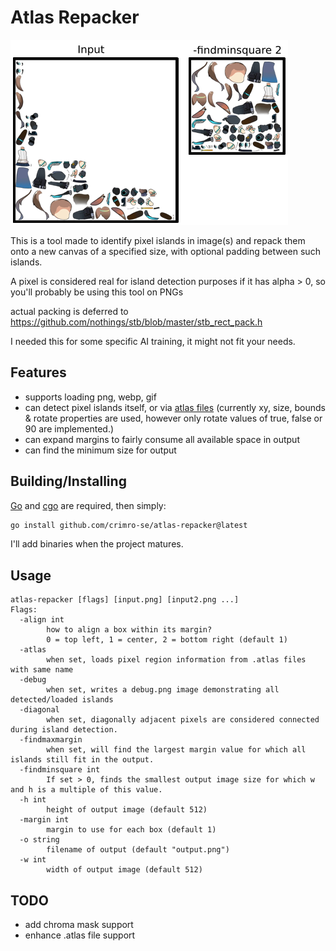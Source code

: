 # Atlas Repacker

![Example image](example.png)

This is a tool made to identify pixel islands in image(s) and repack them onto a new canvas of a specified size, with optional padding between such islands.

A pixel is considered real for island detection purposes if it has alpha > 0, so you'll probably be using this tool on PNGs

actual packing is deferred to https://github.com/nothings/stb/blob/master/stb_rect_pack.h

I needed this for some specific AI training, it might not fit your needs.

## Features

- supports loading png, webp, gif
- can detect pixel islands itself, or via [atlas files](https://en.esotericsoftware.com/spine-atlas-format) (currently xy, size, bounds & rotate properties are used, however only rotate values of true, false or 90 are implemented.)
- can expand margins to fairly consume all available space in output
- can find the minimum size for output

## Building/Installing

[Go](https://go.dev) and [cgo](https://github.com/go101/go101/wiki/CGO-Environment-Setup) are required, then simply:

```bash
go install github.com/crimro-se/atlas-repacker@latest
```

I'll add binaries when the project matures.

## Usage

```
atlas-repacker [flags] [input.png] [input2.png ...]
Flags:
  -align int
        how to align a box within its margin?
        0 = top left, 1 = center, 2 = bottom right (default 1)
  -atlas
        when set, loads pixel region information from .atlas files with same name
  -debug
        when set, writes a debug.png image demonstrating all detected/loaded islands
  -diagonal
        when set, diagonally adjacent pixels are considered connected during island detection.
  -findmaxmargin
        when set, will find the largest margin value for which all islands still fit in the output.
  -findminsquare int
        If set > 0, finds the smallest output image size for which w and h is a multiple of this value.
  -h int
        height of output image (default 512)
  -margin int
        margin to use for each box (default 1)
  -o string
        filename of output (default "output.png")
  -w int
        width of output image (default 512)
```

## TODO

- add chroma mask support
- enhance .atlas file support